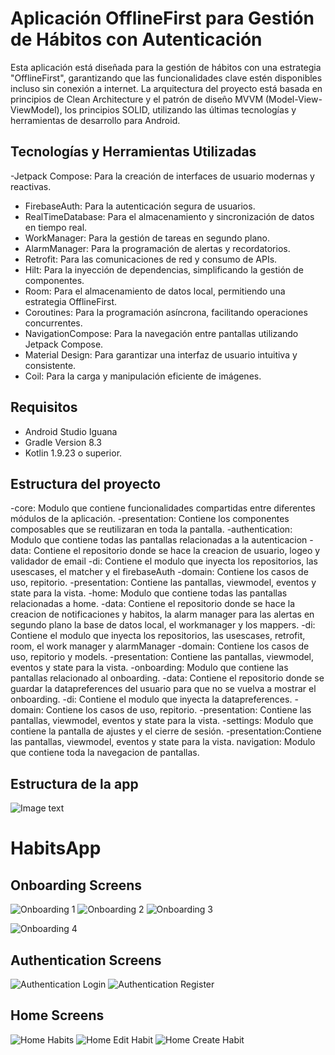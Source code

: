# Aplicación OfflineFirst para Gestión de Hábitos con Autenticación
Esta aplicación está diseñada para la gestión de hábitos con una estrategia "OfflineFirst", garantizando que las funcionalidades clave estén disponibles incluso sin conexión a internet. La arquitectura del proyecto está basada en principios de Clean Architecture y el patrón de diseño MVVM (Model-View-ViewModel), los principios SOLID, utilizando las últimas tecnologías y herramientas de desarrollo para Android.
## Tecnologías y Herramientas Utilizadas
-Jetpack Compose: Para la creación de interfaces de usuario modernas y reactivas.
- FirebaseAuth: Para la autenticación segura de usuarios.
- RealTimeDatabase: Para el almacenamiento y sincronización de datos en tiempo real.
- WorkManager: Para la gestión de tareas en segundo plano.
- AlarmManager: Para la programación de alertas y recordatorios.
- Retrofit: Para las comunicaciones de red y consumo de APIs.
- Hilt: Para la inyección de dependencias, simplificando la gestión de componentes.
- Room: Para el almacenamiento de datos local, permitiendo una estrategia OfflineFirst.
- Coroutines: Para la programación asíncrona, facilitando operaciones concurrentes.
- NavigationCompose: Para la navegación entre pantallas utilizando Jetpack Compose.
- Material Design: Para garantizar una interfaz de usuario intuitiva y consistente.
- Coil: Para la carga y manipulación eficiente de imágenes.

## Requisitos

- Android Studio Iguana
- Gradle Version 8.3
- Kotlin 1.9.23 o superior.

## Estructura del proyecto
-core: Modulo que contiene funcionalidades compartidas entre diferentes módulos de la aplicación.
    -presentation: Contiene los componentes composables que se reutilizaran en toda la pantalla.
-authentication: Modulo que contiene todas las pantallas relacionadas a la autenticacion
    -data: Contiene el repositorio donde se hace la creacion de usuario, logeo y validador de email
    -di: Contiene el modulo que inyecta los repositorios, las usescases, el matcher y el firebaseAuth
    -domain: Contiene los casos de uso, repitorio.
    -presentation: Contiene las pantallas, viewmodel, eventos y state para la vista.
-home: Modulo que contiene todas las pantallas relacionadas a home.
    -data: Contiene el repositorio donde se hace la creacion de notificaciones y habitos, la alarm manager para las alertas en segundo plano
           la base de datos local, el workmanager y los mappers.
    -di: Contiene el modulo que inyecta los repositorios, las usescases, retrofit, room, el work manager y alarmManager
    -domain: Contiene los casos de uso, repitorio y models.
    -presentation: Contiene las pantallas, viewmodel, eventos y state para la vista.
-onboarding: Modulo que contiene las pantallas relacionado al onboarding.
    -data: Contiene el repositorio donde se guardar la datapreferences del usuario para que no se vuelva a mostrar el onboarding.
    -di: Contiene el modulo que inyecta la datapreferences.
    -domain: Contiene los casos de uso, repitorio.
    -presentation: Contiene las pantallas, viewmodel, eventos y state para la vista.
-settings: Modulo que contiene la pantalla de ajustes y el cierre de sesión.
    -presentation:Contiene las pantallas, viewmodel, eventos y state para la vista.
navigation: Modulo que contiene toda la navegacion de pantallas.



## Estructura de la app
![Image text](https://github.com/EliasMP07/HabitsApp/blob/master/app/src/main/assets/structureproject.png)

# HabitsApp

## Onboarding Screens

![Onboarding 1](https://github.com/EliasMP07/HabitsApp/blob/master/app/src/main/assets/onboarding1.png) ![Onboarding 2](https://github.com/EliasMP07/HabitsApp/blob/master/app/src/main/assets/onboarding2.png) ![Onboarding 3](https://github.com/EliasMP07/HabitsApp/blob/master/app/src/main/assets/onboarding3.png)

![Onboarding 4](https://github.com/EliasMP07/HabitsApp/blob/master/app/src/main/assets/onboarding4.png)

## Authentication Screens

![Authentication Login](https://github.com/EliasMP07/HabitsApp/blob/master/app/src/main/assets/authenticationlogin.png) ![Authentication Register](https://github.com/EliasMP07/HabitsApp/blob/master/app/src/main/assets/authenticationregister.png)

## Home Screens

![Home Habits](https://github.com/EliasMP07/HabitsApp/blob/master/app/src/main/assets/home_habits.png) ![Home Edit Habit](https://github.com/EliasMP07/HabitsApp/blob/master/app/src/main/assets/home_edit_habit.png) ![Home Create Habit](https://github.com/EliasMP07/HabitsApp/blob/master/app/src/main/assets/home_create_habit.png)


